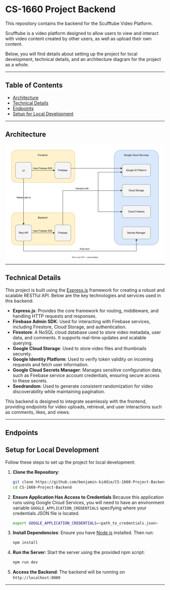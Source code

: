 # CS-1660 Project Backend

This repository contains the backend for the Scufftube Video Platform.

Scufftube is a video platform designed to allow users to view and interact with video content created by other users, as well as upload their own content.

Below, you will find details about setting up the project for local development, technical details, and an architecture diagram for the project as a whole.

---

## Table of Contents
- [Architecture](#architecture)
- [Technical Details](#technical-details)
- [Endpoints](#endpoints)
- [Setup for Local Development](#setup-for-local-development)

---

## Architecture
![Architecture diagram](architecture_diagram.svg)

---

## Technical Details
This project is built using the [Express.js](https://expressjs.com/) framework for creating a robust and scalable RESTful API. Below are the key technologies and services used in this backend:

- **Express.js**: Provides the core framework for routing, middleware, and handling HTTP requests and responses.
- **Firebase Admin SDK**: Used for interacting with Firebase services, including Firestore, Cloud Storage, and authentication.
- **Firestore**: A NoSQL cloud database used to store video metadata, user data, and comments. It supports real-time updates and scalable querying.
- **Google Cloud Storage**: Used to store video files and thumbnails securely.
- **Google Identity Platform**: Used to verify token validity on incoming requests and fetch user information.
- **Google Cloud Secrets Manager**: Manages sensitive configuration data, such as Firebase service account credentials, ensuring secure access to these secrets.
- **Seedrandom**: Used to generate consistent randomization for video discoverability while maintaining pagination.

This backend is designed to integrate seamlessly with the frontend, providing endpoints for video uploads, retrieval, and user interactions such as comments, likes, and views.

---

## Endpoints

## Setup for Local Development
Follow these steps to set up the project for local development:

1. **Clone the Repository**:
    ```bash
    git clone https://github.com/benjamin-kiddie/CS-1660-Project-Backend.git
    cd CS-1660-Project-Backend
    ```

2. **Ensure Application Has Access to Credentials**
  Because this application runs using Google Cloud Services, you will need to have an environment variable `GOOGLE_APPLICATION_CREDENTIALS` specifying where your credentials JSON file is located.
    ```bash
    export GOOGLE_APPLICATION_CREDENTIALS=<path_to_credentials.json>
    ```


3. **Install Dependencies**:
  Ensure you have [Node.js](https://nodejs.org) installed. Then run:
    ```bash
    npm install
    ```

4. **Run the Server**:
  Start the server using the provided npm script:
    ```bash
    npm run dev
    ```

5. **Access the Backend**:
  The backend will be running on `http://localhost:8080`

---